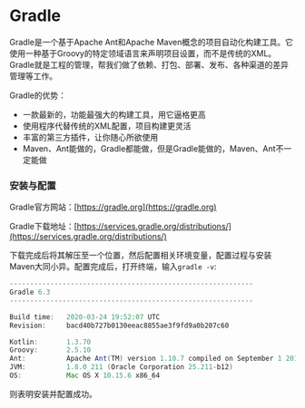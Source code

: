 # Gradle

Gradle是一个基于Apache Ant和Apache Maven概念的项目自动化构建工具。它使用一种基于Groovy的特定领域语言来声明项目设置，而不是传统的XML。Gradle就是工程的管理，帮我们做了依赖、打包、部署、发布、各种渠道的差异管理等工作。

Gradle的优势：

- 一款最新的，功能最强大的构建工具，用它逼格更高
- 使用程序代替传统的XML配置，项目构建更灵活
- 丰富的第三方插件，让你随心所欲使用
- Maven、Ant能做的，Gradle都能做，但是Gradle能做的，Maven、Ant不一定能做

### 安装与配置

Gradle官方网站：[https://gradle.org](https://gradle.org)

Gradle下载地址：[https://services.gradle.org/distributions/](https://services.gradle.org/distributions/)

下载完成后将其解压至一个位置，然后配置相关环境变量，配置过程与安装Maven大同小异。配置完成后，打开终端，输入`gradle -v`:

```groovy
------------------------------------------------------------
Gradle 6.3
------------------------------------------------------------

Build time:   2020-03-24 19:52:07 UTC
Revision:     bacd40b727b0130eeac8855ae3f9fd9a0b207c60

Kotlin:       1.3.70
Groovy:       2.5.10
Ant:          Apache Ant(TM) version 1.10.7 compiled on September 1 2019
JVM:          1.8.0_211 (Oracle Corporation 25.211-b12)
OS:           Mac OS X 10.15.6 x86_64
```

则表明安装并配置成功。

